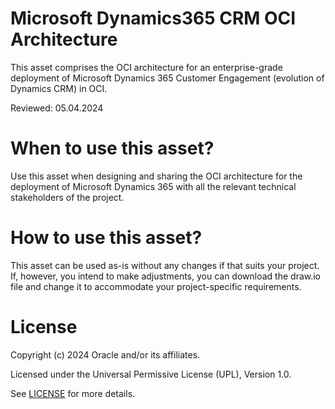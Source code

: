 # Microsoft Dynamics365 CRM OCI Architecture
 
This asset comprises the OCI architecture for an enterprise-grade deployment of Microsoft Dynamics 365 Customer Engagement (evolution of Dynamics CRM) in OCI. 

Reviewed: 05.04.2024
 
# When to use this asset?
 
Use this asset when designing and sharing the OCI architecture for the deployment of Microsoft Dynamics 365 with all the relevant technical stakeholders of the project. 
 
# How to use this asset?
 
This asset can be used as-is without any changes if that suits your project. If, however, you intend to make adjustments, you can download the draw.io file and change it to accommodate your project-specific requirements.
 
 
# License
 
Copyright (c) 2024 Oracle and/or its affiliates.
 
Licensed under the Universal Permissive License (UPL), Version 1.0.
 
See [LICENSE](https://github.com/oracle-devrel/technology-engineering/blob/main/LICENSE) for more details.